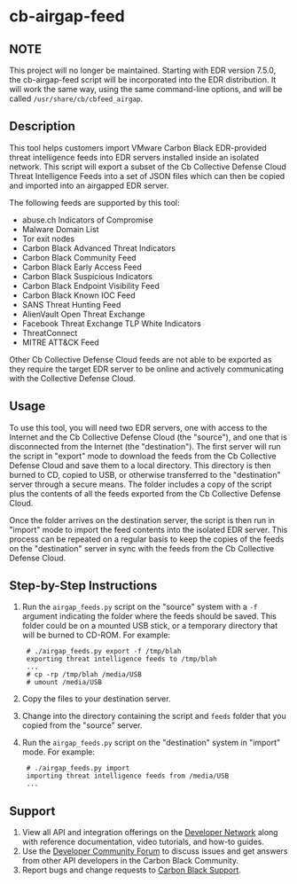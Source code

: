 # cb-airgap-feed

## NOTE

This project will no longer be maintained. Starting with EDR version 7.5.0, the cb-airgap-feed script will be incorporated into the EDR distribution. It will work the same way, using the same command-line options, and will be called `/usr/share/cb/cbfeed_airgap`.

## Description

This tool helps customers import VMware Carbon Black EDR-provided threat intelligence feeds into 
EDR servers installed inside an isolated network. This script will export a subset of the Cb Collective 
Defense Cloud Threat Intelligence Feeds into a set of JSON files which can then be copied and imported 
into an airgapped EDR server.

The following feeds are supported by this tool:

* abuse.ch Indicators of Compromise
* Malware Domain List
* Tor exit nodes
* Carbon Black Advanced Threat Indicators
* Carbon Black Community Feed
* Carbon Black Early Access Feed
* Carbon Black Suspicious Indicators
* Carbon Black Endpoint Visibility Feed
* Carbon Black Known IOC Feed
* SANS Threat Hunting Feed
* AlienVault Open Threat Exchange
* Facebook Threat Exchange TLP White Indicators
* ThreatConnect
* MITRE ATT&CK Feed

Other Cb Collective Defense Cloud feeds are not able to be exported as they require
the target EDR server to be online and actively communicating with the Collective
Defense Cloud.


## Usage

To use this tool, you will need two EDR servers, one with access to the Internet
and the Cb Collective Defense Cloud (the "source"), and one that is disconnected from the Internet
(the "destination"). The first server will run the script in "export" mode to download the 
feeds from the Cb Collective Defense Cloud and save them to a local directory. This directory
is then burned to CD, copied to USB, or otherwise transferred to the "destination" server
through a secure means. The folder includes a copy of the script plus the contents of all
the feeds exported from the Cb Collective Defense Cloud.

Once the folder arrives on the destination server, the script is then run in "import" mode
to import the feed contents into the isolated EDR server. This process can be 
repeated on a regular basis to keep the copies of the feeds on the "destination" server
in sync with the feeds from the Cb Collective Defense Cloud.

## Step-by-Step Instructions

1. Run the `airgap_feeds.py` script on the "source" system with a `-f` argument indicating
   the folder where the feeds should be saved. This folder could be on a mounted USB stick, or
   a temporary directory that will be burned to CD-ROM. For example:
   
        # ./airgap_feeds.py export -f /tmp/blah
        exporting threat intelligence feeds to /tmp/blah
        ...
        # cp -rp /tmp/blah /media/USB
        # umount /media/USB

2. Copy the files to your destination server.

3. Change into the directory containing the script and `feeds` folder that you copied from the 
   "source" server.

4. Run the `airgap_feeds.py` script on the "destination" system in "import" mode. For example:

        # ./airgap_feeds.py import
        importing threat intelligence feeds from /media/USB
        ...

## Support

1. View all API and integration offerings on the [Developer Network](https://developer.carbonblack.com/) along with reference documentation, video tutorials, and how-to guides.
2. Use the [Developer Community Forum](https://community.carbonblack.com/t5/Developer-Relations/bd-p/developer-relations) to discuss issues and get answers from other API developers in the Carbon Black Community.
3. Report bugs and change requests to [Carbon Black Support](http://carbonblack.com/resources/support/).

